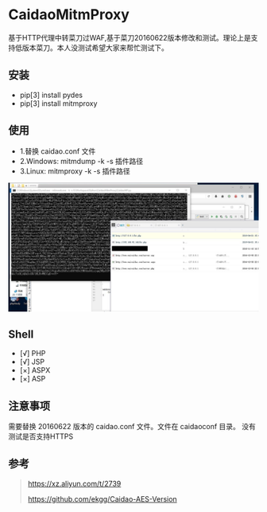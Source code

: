 # CaidaoMitmProxy
基于HTTP代理中转菜刀过WAF,基于菜刀20160622版本修改和测试。理论上是支持低版本菜刀。本人没测试希望大家来帮忙测试下。

## 安装
* pip[3] install pydes
* pip[3] install mitmproxy

## 使用
* 1.替换 caidao.conf 文件
* 2.Windows: mitmdump -k -s 插件路径
* 3.Linux: mitmproxy -k -s 插件路径

![](/img/ROE8ZV8U_2@91.jpg)

## Shell
- [√] PHP
- [√] JSP
- [×] ASPX
- [×] ASP

## 注意事项
需要替换 20160622 版本的 caidao.conf 文件。文件在 caidaoconf 目录。
没有测试是否支持HTTPS

## 参考

>https://xz.aliyun.com/t/2739
>
>https://github.com/ekgg/Caidao-AES-Version
